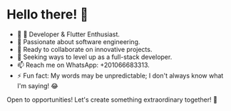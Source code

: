 # Hello there! 👋

* 🚀  Developer & Flutter Enthusiast.
* 🌱 Passionate about software engineering.
* 👯 Ready to collaborate on innovative projects.
* 🤔 Seeking ways to level up as a full-stack developer.
* 📫 Reach me on WhatsApp: +201066683313.
* ⚡ Fun fact: My words may be unpredictable; I don't always know what I'm saying! 😂

Open to opportunities! Let's create something extraordinary together! 🌟
